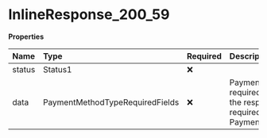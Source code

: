 # InlineResponse_200_59

**Properties**

| Name   | Type                            | Required | Description                                                                                               |
| :----- | :------------------------------ | :------- | :-------------------------------------------------------------------------------------------------------- |
| status | Status1                         | ❌       |                                                                                                           |
| data   | PaymentMethodTypeRequiredFields | ❌       | Payment Method Type required fields - this is the response of GET required fields for Payment_Method_Type |
